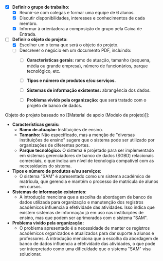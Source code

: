 
- [x] **Definir o grupo de trabalho:**
    - [x] Reunir-se com colegas e formar uma equipe de 6 alunos.
    - [x] Discutir disponibilidades, interesses e conhecimentos de cada membro.
    - [x] Informar à orientadora a composição do grupo pela Caixa de Entrada.
- [ ] **Definir o objeto do projeto:**
    - [x] Escolher um o tema que será o objeto do projeto.
    - [ ] Descrever o negócio em um documento PDF, incluindo:
        - [ ] **Características gerais:** ramo de atuação, tamanho (pequena, média ou grande empresa), número de funcionários, parque tecnológico, etc.
        - [ ] **Tipos e número de produtos e/ou serviços.**
        - [ ] **Sistemas de informação existentes:** abrangência dos dados.
        - [ ] **Problema vivido pela organização:** que será tratado com o projeto de banco de dados. 


Objeto do projeto baseado no [[Material de apoio (Modelo de projeto)]]:

- **Características gerais:**
    - **Ramo de atuação:** Instituições de ensino.
    - **Tamanho:** Não especificado, mas a menção de "diversas instituições de ensino" sugere que o sistema pode ser utilizado por organizações de diferentes portes.
    - **Parque tecnológico:**  O sistema é projetado para ser implementado em sistemas gerenciadores de banco de dados (SGBD) relacionais comerciais, o que indica um nível de tecnologia compatível com as necessidades do sistema.
- **Tipos e número de produtos e/ou serviços:** 
    - O sistema "SAM" é apresentado como um sistema acadêmico de matrícula, que gerencia e mantém o processo de matrícula de alunos em cursos. 
- **Sistemas de informação existentes:** 
    - A introdução menciona que a escolha da abordagem de banco de dados utilizada para organização e manutenção dos registros acadêmicos influencia a efetividade das atividades. Isso indica que existem sistemas de informação já em uso nas instituições de ensino, mas que podem ser aprimorados com o sistema "SAM".
- **Problema vivido pela organização:**
    - O problema apresentado é a necessidade de manter os registros acadêmicos organizados e atualizados para dar suporte a alunos e professores. A introdução menciona que a escolha da abordagem de banco de dados influencia a efetividade das atividades, o que pode ser interpretado como uma dificuldade que o sistema "SAM" visa solucionar.